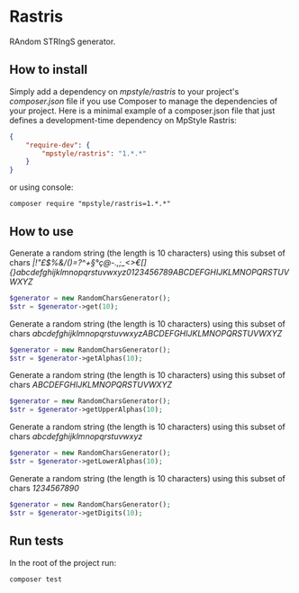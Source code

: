 # Rastris

RAndom STRIngS generator.

## How to install 
Simply add a dependency on _mpstyle/rastris_ to your project's _composer.json_ file if you use Composer to manage the dependencies of your project. Here is a minimal example of a composer.json file that just defines a development-time dependency on MpStyle Rastris:

```json
{
    "require-dev": {
        "mpstyle/rastris": "1.*.*"
    }
}
```

or using console:

```
composer require "mpstyle/rastris=1.*.*"
```

## How to use

Generate a random string (the length is 10 characters) using this subset of chars _\|!"£$%&/()=?^+_*§°ç@-.,;_<>€[]{}abcdefghijklmnopqrstuvwxyz0123456789ABCDEFGHIJKLMNOPQRSTUVWXYZ*
```php
$generator = new RandomCharsGenerator();
$str = $generator->get(10);
```

Generate a random string (the length is 10 characters) using this subset of chars _abcdefghijklmnopqrstuvwxyzABCDEFGHIJKLMNOPQRSTUVWXYZ_
```php
$generator = new RandomCharsGenerator();
$str = $generator->getAlphas(10);
```

Generate a random string (the length is 10 characters) using this subset of chars _ABCDEFGHIJKLMNOPQRSTUVWXYZ_
```php
$generator = new RandomCharsGenerator();
$str = $generator->getUpperAlphas(10);
```

Generate a random string (the length is 10 characters) using this subset of chars _abcdefghijklmnopqrstuvwxyz_
```php
$generator = new RandomCharsGenerator();
$str = $generator->getLowerAlphas(10);
```

Generate a random string (the length is 10 characters) using this subset of chars _1234567890_
```php
$generator = new RandomCharsGenerator();
$str = $generator->getDigits(10);
```

## Run tests
In the root of the project run:
```
composer test
```
